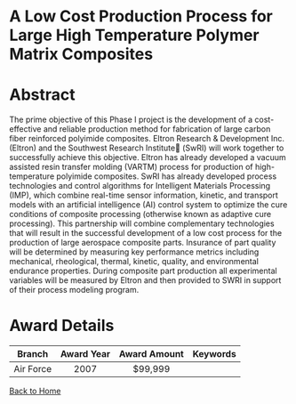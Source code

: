 
A Low Cost Production Process for Large High Temperature Polymer Matrix Composites
==================================================================================

# Abstract


The prime objective of this Phase I project is the development of a cost-effective and reliable production method for fabrication of large carbon fiber reinforced polyimide composites.  Eltron Research & Development Inc. (Eltron) and the Southwest Research Institute (SwRI) will work together to successfully achieve this objective.  Eltron has already developed a vacuum assisted resin transfer molding (VARTM) process for production of high-temperature polyimide composites.  SwRI has already developed process technologies and control algorithms for Intelligent Materials Processing (IMP), which combine real-time sensor information, kinetic, and transport models with an artificial intelligence (AI) control system to optimize the cure conditions of composite processing (otherwise known as adaptive cure processing).  This partnership will combine complementary technologies that will result in the successful development of a low cost process for the production of large aerospace composite parts.  Insurance of part quality will be determined by measuring key performance metrics including mechanical, rheological, thermal, kinetic, quality, and environmental endurance properties.  During composite part production all experimental variables will be measured by Eltron and then provided to SWRI in support of their process modeling program.  

# Award Details

|Branch|Award Year|Award Amount|Keywords|
| :---: | :---: | :---: | :---: |
|Air Force|2007|$99,999||
  
  


[Back to Home](https://github.com/chrischow/dod_sbir_awards#1311)